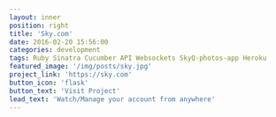 ```yaml
---
layout: inner
position: right
title: 'Sky.com'
date: 2016-02-20 15:56:00
categories: development
tags: Ruby Sinatra Cucumber API Websockets SkyQ-photos-app Heroku
featured_image: '/img/posts/sky.jpg'
project_link: 'https://sky.com'
button_icon: 'flask'
button_text: 'Visit Project'
lead_text: 'Watch/Manage your account from anywhere'
---
```

